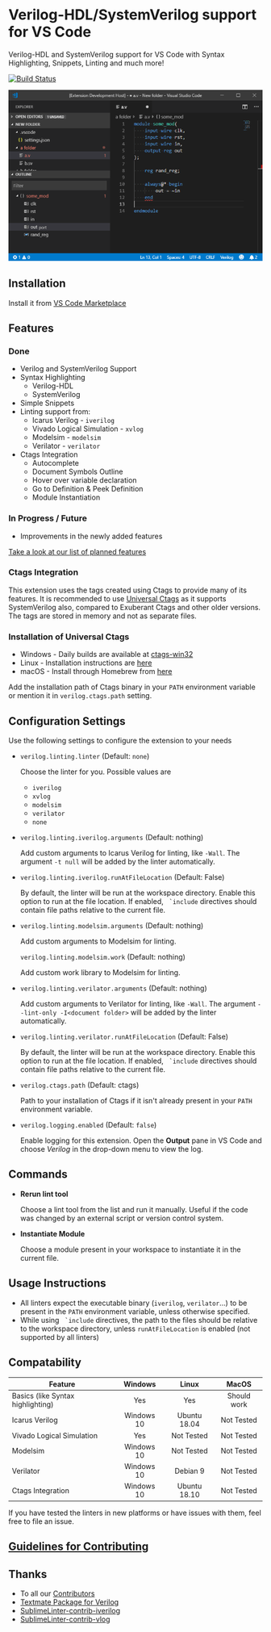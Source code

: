 # Verilog-HDL/SystemVerilog support for VS Code
Verilog-HDL and SystemVerilog support for VS Code with Syntax Highlighting, Snippets, Linting and much more!

[![Build Status](https://travis-ci.org/mshr-h/vscode-verilog-hdl-support.svg?branch=master)](https://travis-ci.org/mshr-h/vscode-verilog-hdl-support)

![sample](images/sample.gif)

## Installation

Install it from [VS Code Marketplace](https://marketplace.visualstudio.com/items/mshr-h.VerilogHDL)

## Features

### Done

- Verilog and SystemVerilog Support
- Syntax Highlighting
    * Verilog-HDL
    * SystemVerilog
- Simple Snippets
- Linting support from:
    * Icarus Verilog - `iverilog`
    * Vivado Logical Simulation - `xvlog`
    * Modelsim - `modelsim`
    * Verilator - `verilator`
- Ctags Integration
    * Autocomplete
    * Document Symbols Outline
    * Hover over variable declaration
    * Go to Definition & Peek Definition
    * Module Instantiation

### In Progress / Future

- Improvements in the newly added features

[Take a look at our list of planned features](https://github.com/mshr-h/vscode-verilog-hdl-support/issues/25)

### Ctags Integration

This extension uses the tags created using Ctags to provide many of its features. It is recommended to use [Universal Ctags](https://github.com/universal-ctags/ctags) as it supports SystemVerilog also, compared to Exuberant Ctags and other older versions. The tags are stored in memory and not as separate files.

### Installation of Universal Ctags

* Windows - Daily builds are available at [ctags-win32](https://github.com/universal-ctags/ctags-win32)
* Linux - Installation instructions are [here](https://github.com/universal-ctags/ctags/blob/master/docs/autotools.rst)
* macOS - Install through Homebrew from [here](https://github.com/universal-ctags/homebrew-universal-ctags)

Add the installation path of Ctags binary in your `PATH` environment variable or mention it in `verilog.ctags.path` setting.

## Configuration Settings

Use the following settings to configure the extension to your needs

* `verilog.linting.linter` (Default: `none`)

    Choose the linter for you. Possible values are
    - `iverilog`
    - `xvlog`
    - `modelsim`
    - `verilator`
    - `none`

* `verilog.linting.iverilog.arguments` (Default: nothing)

    Add custom arguments to Icarus Verilog for linting, like `-Wall`. The argument `-t null` will be added by the linter automatically.

* `verilog.linting.iverilog.runAtFileLocation` (Default: False)

    By default, the linter will be run at the workspace directory. Enable this option to run at the file location. If enabled, `` `include`` directives should contain file paths relative to the current file.

* `verilog.linting.modelsim.arguments` (Default: nothing)

    Add custom arguments to Modelsim for linting.

  `verilog.linting.modelsim.work` (Default: nothing)

    Add custom work library to Modelsim for linting.

* `verilog.linting.verilator.arguments` (Default: nothing)

    Add custom arguments to Verilator for linting, like `-Wall`. The argument `--lint-only -I<document folder>` will be added by the linter automatically.

* `verilog.linting.verilator.runAtFileLocation` (Default: False)

    By default, the linter will be run at the workspace directory. Enable this option to run at the file location. If enabled, `` `include`` directives should contain file paths relative to the current file.

* `verilog.ctags.path` (Default: ctags)

    Path to your installation of Ctags if it isn't already present in your `PATH` environment variable.

* `verilog.logging.enabled` (Default: `false`)

    Enable logging for this extension. Open the **Output** pane in VS Code and choose *Verilog* in the drop-down menu to view the log.

## Commands

* **Rerun lint tool**

    Choose a lint tool from the list and run it manually. Useful if the code was changed by an external script or version control system.

* **Instantiate Module**

    Choose a module present in your workspace to instantiate it in the current file.

## Usage Instructions

* All linters expect the executable binary (`iverilog`, `verilator`...) to be present in the `PATH` environment variable, unless otherwise specified.
* While using `` `include`` directives, the path to the files should be relative to the workspace directory, unless `runAtFileLocation` is enabled (not supported by all linters)

## Compatability

Feature | Windows | Linux | MacOS
--- |:---:|:---:|:---:
Basics (like Syntax highlighting) | Yes | Yes | Should work
Icarus Verilog | Windows 10 | Ubuntu 18.04 | Not Tested
Vivado Logical Simulation | Yes | Not Tested | Not Tested
Modelsim | Windows 10 | Not Tested | Not Tested
Verilator | Windows 10 | Debian 9 | Not Tested
Ctags Integration | Windows 10 | Ubuntu 18.10 | Not Tested

If you have tested the linters in new platforms or have issues with them, feel free to file an issue.

## [Guidelines for Contributing](./CONTRIBUTING.md)

## Thanks
* To all our [Contributors](https://github.com/mshr-h/vscode-verilog-hdl-support/graphs/contributors)
* [Textmate Package for Verilog](https://github.com/textmate/verilog.tmbundle)
* [SublimeLinter-contrib-iverilog](https://github.com/jfcherng/SublimeLinter-contrib-iverilog)
* [SublimeLinter-contrib-vlog](https://github.com/dave2pi/SublimeLinter-contrib-vlog)
